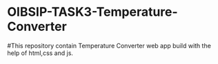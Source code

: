 # OIBSIP-TASK3-Temperature-Converter
#This repository contain Temperature Converter web app build with the help of html,css and js.
